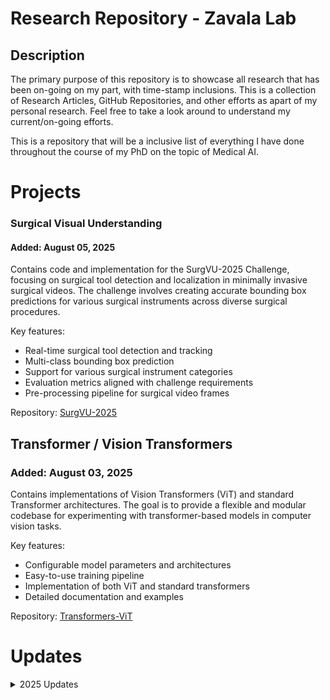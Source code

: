 # Research Repository - Zavala Lab
## Description
The primary purpose of this repository is to showcase all research that has been on-going on my part, with time-stamp inclusions. This is a collection of Research Articles, GitHub Repositories, and other efforts as apart of my personal research. Feel free to take a look around to understand my current/on-going efforts.

This is a repository that will be a inclusive list of everything I have done throughout the course of my PhD on the topic of Medical AI.

# Projects
### Surgical Visual Understanding
#### Added: August 05, 2025

Contains code and implementation for the SurgVU-2025 Challenge, focusing on surgical tool detection and localization in minimally invasive surgical videos. The challenge involves creating accurate bounding box predictions for various surgical instruments across diverse surgical procedures.

Key features:
- Real-time surgical tool detection and tracking
- Multi-class bounding box prediction
- Support for various surgical instrument categories
- Evaluation metrics aligned with challenge requirements
- Pre-processing pipeline for surgical video frames

Repository: [SurgVU-2025](https://github.com/brendondgr/SurgVU-2025)


## Transformer / Vision Transformers
### Added: August 03, 2025

Contains implementations of Vision Transformers (ViT) and standard Transformer architectures. The goal is to provide a flexible and modular codebase for experimenting with transformer-based models in computer vision tasks.

Key features:
- Configurable model parameters and architectures
- Easy-to-use training pipeline
- Implementation of both ViT and standard transformers
- Detailed documentation and examples

Repository: [Transformers-ViT](https://github.com/brendondgr/Tranformers-ViT)

# Updates
<details>
<summary>2025 Updates</summary>

## August 11th
- Updated with Information regarding Transformer Project as well as SurgVU 2025.

</details>